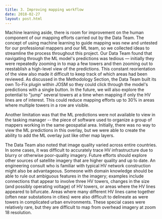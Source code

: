 ```yaml
---
title: 3. Improving mapping workflow
date: 2018-02-27
layout: post.html
---
```


Machine learning aside, there is room for improvement on the human component of our mapping efforts carried out by the Data Team. The concept of using machine learning to guide mapping was new and untested for our professional mappers and our ML team, so we collected ideas to streamline the process throughout this project. Our Data Team found that navigating through the ML model's predictions was tedious — initially they were repeatedly zooming in to map a few towers and then zooming out to reestablish a high-level view of the predictions. This constant reorientation of the view also made it difficult to keep track of which areas had been reviewed. As discussed in the Methodology Section, the Data Team built its own To-Fix plugin within JOSM so they could click through the model's predictions with a single button. In the future, we will also explore the potential to "jump" several towers at a time when mapping if only the HV lines are of interest. This could reduce mapping efforts up to 30% in areas where multiple towers in a row are visible.

Another limitation was that the ML predictions were not available to view in the tasking manager -- the piece of software used to organize a group of mappers working in the same geospatial area. Initially, there was no way to view the ML predictions in this overlay, but we were able to create the ability to add the ML overlay just like other map layers.

The Data Team also noted that image quality varied across entire countries. In some cases, it was difficult to  accurately trace HV infrastructure due to blurry or otherwise poor-quality imagery. Future efforts should explore other sources of satellite imagery that are higher quality and up to date. An engineering consult who is familiar with typical HV network construction might also be advantageous. Someone with domain knowledge should be able to rule out ambiguous features in the imagery; examples include connections that appear to involve three HV towers, changes in the size (and possibly operating voltage) of HV towers, or areas where the HV lines appeared to bifurcate. Areas where many different HV lines came together (often near substations in cities) were also difficult to delineate as were towers in complicated urban environments. These special cases were relatively rare, but they are difficult to map from overhead imagery at zoom 18 resolution.